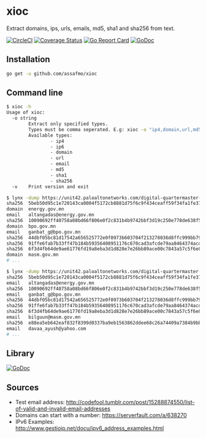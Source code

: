 # xioc

Extract domains, ips, urls, emails, md5, sha1 and sha256 from text.

[![CircleCI](https://circleci.com/gh/assafmo/xioc.svg?style=shield&circle-token=53b168115c42a883184dd01267d549aed80c2f49)](https://circleci.com/gh/assafmo/xioc)
[![Coverage Status](https://coveralls.io/repos/github/assafmo/xioc/badge.svg?branch=master)](https://coveralls.io/github/assafmo/xioc?branch=master)
[![Go Report Card](https://goreportcard.com/badge/github.com/assafmo/xioc)](https://goreportcard.com/report/github.com/assafmo/xioc)
[![GoDoc](https://godoc.org/github.com/assafmo/xioc?status.svg)](https://godoc.org/github.com/assafmo/xioc)

## Installation

```bash
go get -u github.com/assafmo/xioc
```

## Command line

```bash
$ xioc -h
Usage of xioc:
  -o string
        Extract only specified types.
        Types must be comma seperated. E.g: xioc -o "ip4,domain,url,md5"
        Available types:
                - ip4
                - ip6
                - domain
                - url
                - email
                - md5
                - sha1
                - sha256
  -v    Print version and exit
```

```bash
$ lynx -dump https://unit42.paloaltonetworks.com/digital-quartermaster-scenario-demonstrated-in-attacks-against-the-mongolian-government/ | xioc
sha256  5beb50d95c1e720143ca0004f5172cb8881d75f6c9f434ceaff59f34fa1fe378
domain  energy.gov.mn
email   altangadas@energy.gov.mn
sha256  10090692ff40758a08bd66f806e0f2c831b4b9742bbf3d19c250e778de638f57
domain  bpo.gov.mn
email   ganbat_g@bpo.gov.mn
sha256  44dbf05bc81d17542a656525772e0f0973b603704f213278036d8ffc999bb79a
sha256  91ffe6fab7b33ff47b184b59356408951176c670cad3afcde79aa8464374acd3
sha256  6f3d4fb64de9ae61776fd19a8eba3d1d828e7e26bb89ace00c7843a57c5f6e8a
domain  masm.gov.mn
# ...
```

```bash
$ lynx -dump https://unit42.paloaltonetworks.com/digital-quartermaster-scenario-demonstrated-in-attacks-against-the-mongolian-government/ | xioc -o email,sha256
sha256  5beb50d95c1e720143ca0004f5172cb8881d75f6c9f434ceaff59f34fa1fe378
email   altangadas@energy.gov.mn
sha256  10090692ff40758a08bd66f806e0f2c831b4b9742bbf3d19c250e778de638f57
email   ganbat_g@bpo.gov.mn
sha256  44dbf05bc81d17542a656525772e0f0973b603704f213278036d8ffc999bb79a
sha256  91ffe6fab7b33ff47b184b59356408951176c670cad3afcde79aa8464374acd3
sha256  6f3d4fb64de9ae61776fd19a8eba3d1d828e7e26bb89ace00c7843a57c5f6e8a
email   bilguun@masm.gov.mn
sha256  e88ea5eb642eaf832f8399d0337ba9eb1563862ddee68c26a74409a7384b9bb9
email   davaa_ayush@yahoo.com
# ...
```

## Library

[![GoDoc](https://godoc.org/github.com/assafmo/xioc/xioc?status.svg)](https://godoc.org/github.com/assafmo/xioc/xioc)

## Sources

- Test email address: http://codefool.tumblr.com/post/15288874550/list-of-valid-and-invalid-email-addresses
- Domains can start with a number: https://serverfault.com/a/638270
- IPv6 Examples: http://www.gestioip.net/docu/ipv6_address_examples.html
